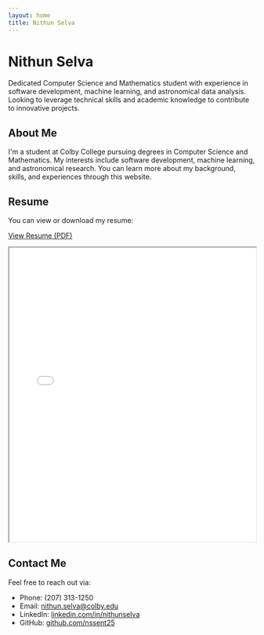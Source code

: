 ```yaml
---
layout: home
title: Nithun Selva
---
```


# Nithun Selva

Dedicated Computer Science and Mathematics student with experience in software development, machine learning, and astronomical data analysis. Looking to leverage technical skills and academic knowledge to contribute to innovative projects.

## About Me

I'm a student at Colby College pursuing degrees in Computer Science and Mathematics. My interests include software development, machine learning, and astronomical research. You can learn more about my background, skills, and experiences through this website.

## Resume

You can view or download my resume:

<div class="resume-container">
  <p><a href="Nithun_Selva_Resume.pdf" class="btn" target="_blank">View Resume (PDF)</a></p>
  <iframe src="Nithun_Selva_Resume.pdf" width="100%" height="600px"></iframe>
</div>

## Contact Me

Feel free to reach out via:
- Phone: (207) 313-1250
- Email: [nithun.selva@colby.edu](mailto:nithun.selva@colby.edu)
- LinkedIn: [linkedin.com/in/nithunselva](http://linkedin.com/in/nithunselva)
- GitHub: [github.com/nssent25](http://github.com/nssent25)
